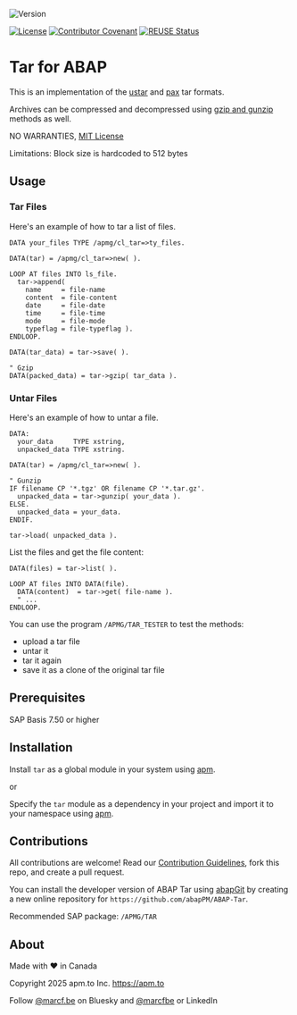 ![Version](https://img.shields.io/endpoint?url=https://shield.abappm.com/github/abapPM/ABAP-Tar/src/%2523apmg%2523cl_tar.clas.abap/c_version&label=Version&color=blue)

[![License](https://img.shields.io/github/license/abapPM/ABAP-Tar?label=License&&color=success)](https://github.com/abapPM/ABAP-Tar/blob/main/LICENSE)
[![Contributor Covenant](https://img.shields.io/badge/Contributor%20Covenant-2.1-4baaaa.svg?&color=success)](https://github.com/abapPM/.github/blob/main/CODE_OF_CONDUCT.md)
[![REUSE Status](https://api.reuse.software/badge/github.com/abapPM/ABAP-Tar)](https://api.reuse.software/info/github.com/abapPM/ABAP-Tar)

# Tar for ABAP

This is an implementation of the [ustar](https://en.wikipedia.org/wiki/Tar_(computing)) and [pax](https://en.wikipedia.org/wiki/Pax_(command)) tar formats.

Archives can be compressed and decompressed using [gzip and gunzip](https://en.wikipedia.org/wiki/Gzip) methods as well.

NO WARRANTIES, [MIT License](https://github.com/abapPM/ABAP-Tar/blob/main/LICENSE)

Limitations: Block size is hardcoded to 512 bytes

## Usage

### Tar Files

Here's an example of how to tar a list of files.

```abap
DATA your_files TYPE /apmg/cl_tar=>ty_files.

DATA(tar) = /apmg/cl_tar=>new( ).

LOOP AT files INTO ls_file.
  tar->append(
    name     = file-name
    content  = file-content
    date     = file-date
    time     = file-time
    mode     = file-mode
    typeflag = file-typeflag ).
ENDLOOP.

DATA(tar_data) = tar->save( ).

" Gzip
DATA(packed_data) = tar->gzip( tar_data ).
```

### Untar Files

Here's an example of how to untar a file.

```abap
DATA:
  your_data     TYPE xstring,
  unpacked_data TYPE xstring.

DATA(tar) = /apmg/cl_tar=>new( ).

" Gunzip
IF filename CP '*.tgz' OR filename CP '*.tar.gz'.
  unpacked_data = tar->gunzip( your_data ).
ELSE.
  unpacked_data = your_data.
ENDIF.

tar->load( unpacked_data ).
```

List the files and get the file content:

```abap
DATA(files) = tar->list( ).

LOOP AT files INTO DATA(file).
  DATA(content)  = tar->get( file-name ).
  " ...
ENDLOOP.
```

You can use the program `/APMG/TAR_TESTER` to test the methods:

- upload a tar file
- untar it
- tar it again
- save it as a clone of the original tar file

## Prerequisites

SAP Basis 7.50 or higher

## Installation

Install `tar` as a global module in your system using [apm](https://abappm.com).

or

Specify the `tar` module as a dependency in your project and import it to your namespace using [apm](https://abappm.com).

## Contributions

All contributions are welcome! Read our [Contribution Guidelines](https://github.com/abapPM/ABAP-Tar/blob/main/CONTRIBUTING.md), fork this repo, and create a pull request.

You can install the developer version of ABAP Tar using [abapGit](https://github.com/abapGit/abapGit) by creating a new online repository for `https://github.com/abapPM/ABAP-Tar`.

Recommended SAP package: `/APMG/TAR`

## About

Made with ❤ in Canada

Copyright 2025 apm.to Inc. <https://apm.to>

Follow [@marcf.be](https://bsky.app/profile/marcf.be) on Bluesky and [@marcfbe](https://linkedin.com/in/marcfbe) or LinkedIn
